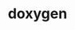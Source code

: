 ---
title: "doxygen"
layout: cache
categories: [package, develop-2025-02-16]
meta: {"compilers": ["gcc@=10.5.0", "gcc@=13.3.0"], "num_specs": 2, "num_specs_by_stack": {"developer-tools-aarch64-linux-gnu": 1, "developer-tools-x86_64_v3-linux-gnu": 1, "root": 2}, "oss": ["centos7", "rhel8"], "platforms": ["linux"], "stacks": ["developer-tools-aarch64-linux-gnu", "developer-tools-x86_64_v3-linux-gnu", "root"], "targets": ["aarch64", "x86_64_v3"], "versions": ["1.13.2"]}
spec_details: [{"compiler": "gcc@=10.5.0", "hash": "xx76os6w56eiencykc4brqkdqhvzvcw5", "os": "centos7", "platform": "linux", "size": "-", "stacks": ["developer-tools-x86_64_v3-linux-gnu", "root"], "tarball": "https://binaries.spack.io/develop-2025-02-16/build_cache/linux-centos7-x86_64_v3/gcc-10.5.0/doxygen-1.13.2/linux-centos7-x86_64_v3-gcc-10.5.0-doxygen-1.13.2-xx76os6w56eiencykc4brqkdqhvzvcw5.spack", "target": "x86_64_v3", "variants": ["build_system=cmake", "build_type=Release", "generator=make", "~graphviz", "~ipo", "~mscgen"], "versions": ["1.13.2"]}, {"compiler": "gcc@=13.3.0", "hash": "7hvw6hlwidiwbajjvwvp7oyfqsggkizv", "os": "rhel8", "platform": "linux", "size": "-", "stacks": ["developer-tools-aarch64-linux-gnu", "root"], "tarball": "https://binaries.spack.io/develop-2025-02-16/build_cache/linux-rhel8-aarch64/gcc-13.3.0/doxygen-1.13.2/linux-rhel8-aarch64-gcc-13.3.0-doxygen-1.13.2-7hvw6hlwidiwbajjvwvp7oyfqsggkizv.spack", "target": "aarch64", "variants": ["build_system=cmake", "build_type=Release", "generator=make", "~graphviz", "~ipo", "~mscgen"], "versions": ["1.13.2"]}]
---